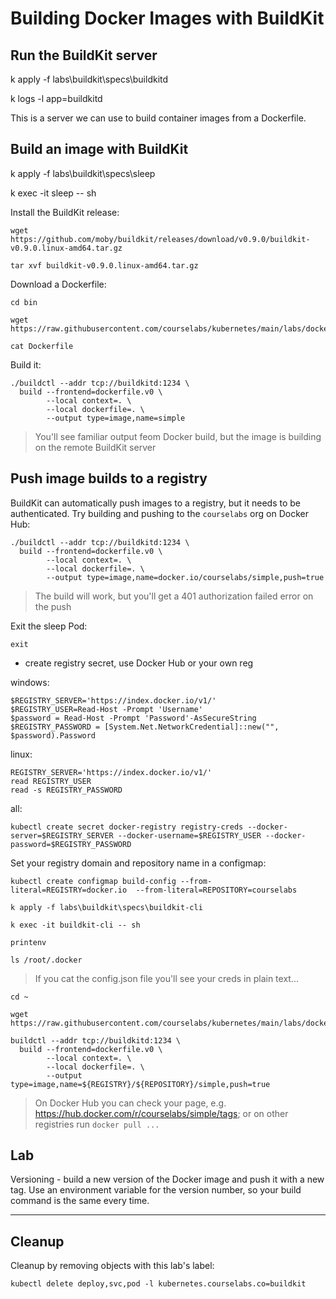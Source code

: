# Building Docker Images with BuildKit

## Run the BuildKit server

k apply -f labs\buildkit\specs\buildkitd

k logs -l app=buildkitd

This is a server we can use to build container images from a Dockerfile.

## Build an image with BuildKit


k apply -f labs\buildkit\specs\sleep

k exec -it sleep -- sh

Install the BuildKit release:

```
wget https://github.com/moby/buildkit/releases/download/v0.9.0/buildkit-v0.9.0.linux-amd64.tar.gz

tar xvf buildkit-v0.9.0.linux-amd64.tar.gz
```


Download a Dockerfile:

```
cd bin

wget https://raw.githubusercontent.com/courselabs/kubernetes/main/labs/docker/simple/Dockerfile

cat Dockerfile
```

Build it:

```
./buildctl --addr tcp://buildkitd:1234 \
  build --frontend=dockerfile.v0 \
        --local context=. \
        --local dockerfile=. \
        --output type=image,name=simple
```

> You'll see familiar output feom Docker build, but the image is building on the remote BuildKit server

## Push image builds to a registry


BuildKit can automatically push images to a registry, but it needs to be authenticated. Try building and pushing to the `courselabs` org on Docker Hub:

```
./buildctl --addr tcp://buildkitd:1234 \
  build --frontend=dockerfile.v0 \
        --local context=. \
        --local dockerfile=. \
        --output type=image,name=docker.io/courselabs/simple,push=true
```

> The build will work, but you'll get a 401 authorization failed error on the push

Exit the sleep Pod:

```
exit
```

- create registry secret, use Docker Hub or your own reg

windows:

```
$REGISTRY_SERVER='https://index.docker.io/v1/'
$REGISTRY_USER=Read-Host -Prompt 'Username'
$password = Read-Host -Prompt 'Password'-AsSecureString
$REGISTRY_PASSWORD = [System.Net.NetworkCredential]::new("", $password).Password
```

linux:

```
REGISTRY_SERVER='https://index.docker.io/v1/'
read REGISTRY_USER
read -s REGISTRY_PASSWORD
```

all:

```
kubectl create secret docker-registry registry-creds --docker-server=$REGISTRY_SERVER --docker-username=$REGISTRY_USER --docker-password=$REGISTRY_PASSWORD
```

Set your registry domain and repository name in a configmap:

```
kubectl create configmap build-config --from-literal=REGISTRY=docker.io  --from-literal=REPOSITORY=courselabs
```

```
k apply -f labs\buildkit\specs\buildkit-cli

k exec -it buildkit-cli -- sh

printenv

ls /root/.docker
```

> If you cat the config.json file you'll see your creds in plain text...

```
cd ~

wget https://raw.githubusercontent.com/courselabs/kubernetes/main/labs/docker/simple/Dockerfile

buildctl --addr tcp://buildkitd:1234 \
  build --frontend=dockerfile.v0 \
        --local context=. \
        --local dockerfile=. \
        --output type=image,name=${REGISTRY}/${REPOSITORY}/simple,push=true
```

> On Docker Hub you can check your page, e.g. https://hub.docker.com/r/courselabs/simple/tags; or on other registries run `docker pull ...`

## Lab

Versioning - build a new version of the Docker image and push it with a new tag. Use an environment variable for the version number, so your build command is the same every time.

___

## Cleanup

Cleanup by removing objects with this lab's label:

```
kubectl delete deploy,svc,pod -l kubernetes.courselabs.co=buildkit
```
